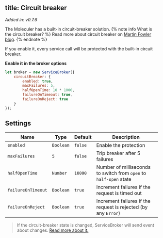 title: Circuit breaker
---
_Added in: v0.7.6_

The Moleculer has a built-in circuit-breaker solution.
{% note info What is the circuit breaker? %}
Read more about circuit breaker on [Martin Fowler blog](https://martinfowler.com/bliki/CircuitBreaker.html).
{% endnote %}

If you enable it, every service call will be protected with the built-in circuit breaker.

**Enable it in the broker options**
```js
let broker = new ServiceBroker({
    circuitBreaker: {
        enabled: true,
        maxFailures: 5,
        halfOpenTime: 10 * 1000,
        failureOnTimeout: true,
        failureOnReject: true
    }
});
```

## Settings

| Name | Type | Default | Description |
| ---- | ---- | ------- | ----------- |
| `enabled` | `Boolean` | `false` | Enable the protection |
| `maxFailures` | `5` | `false` | Trip breaker after 5 failures |
| `halfOpenTime` | `Number` | `10000` | Number of milliseconds to switch from `open` to `half-open` state |
| `failureOnTimeout` | `Boolean` | `true` | Increment failures if the request is timed out |
| `failureOnReject` | `Boolean` | `true` | Increment failures if the request is rejected (by any `Error`) |

> If the circuit-breaker state is changed, ServiceBroker will send event about changes. [Read more about it.](http://localhost:4000/docs/broker.html#Internal-events)